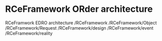 # RCeFramework ORder architecture
RCeFramwork EDRO architecture
/RCeFramework
/RCeFramework/Object
/RCeFramework/Request
/RCeFramework/design
/RCeFramework/event
/RCeFramework/reality


